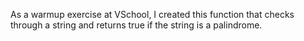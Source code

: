 As a warmup exercise at VSchool, I created this function that checks through a string and returns true if the string is a palindrome.
